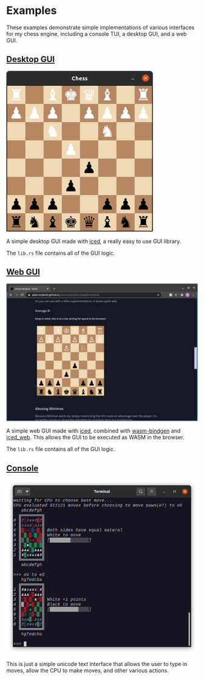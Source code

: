 # Examples

These examples demonstrate simple implementations of various interfaces for my chess engine, including a console TUI, a desktop GUI, and a web GUI.

## [Desktop GUI](https://github.com/adam-mcdaniel/chess-engine/tree/main/examples/chess-gui)

![Desktop GUI](../assets/gui.png)

A simple desktop GUI made with [iced](https://github.com/hecrj/iced), a really easy to use GUI library.

The `lib.rs` file contains all of the GUI logic.

## [Web GUI](https://github.com/adam-mcdaniel/chess-engine/tree/main/examples/chess-web)

![Web GUI](../assets/web.png)

A simple web GUI made with [iced](https://github.com/hecrj/iced), combined with [wasm-bindgen](https://github.com/rustwasm/wasm-bindgen) and [iced_web](https://github.com/hecrj/iced/tree/master/web). This allows the GUI to be executed as WASM in the browser.

The `lib.rs` file contains all of the GUI logic.

## [Console](https://github.com/adam-mcdaniel/chess-engine/tree/main/examples/terminal.rs)

![Console](../assets/terminal.png)

This is just a simple unicode text interface that allows the user to type in moves, allow the CPU to make moves, and other various actions.
